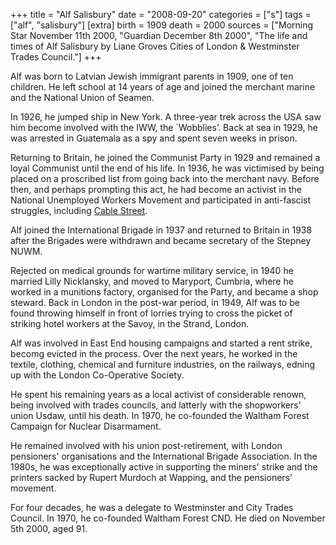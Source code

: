 +++
title = "Alf Salisbury"
date = "2008-09-20"
categories = ["s"]
tags = ["alf", "salisbury"]
[extra]
birth = 1909
death = 2000
sources = ["Morning Star November 11th 2000, "Guardian December 8th 2000", "The life and times of Alf Salisbury by Liane Groves Cities of London & Westminster Trades Council."]
+++

<!-- ![](http://79.170.40.183/grahamstevenson.me.uk/images/stories/salisbury%20alf%201.jpg)Alf Salisbury

_Alf Salisbury (far left) demonstrating in Stepney in 1936_
-->

Alf was born to Latvian Jewish immigrant parents in 1909, one of ten children. He left school at 14 years of age and joined the merchant marine and the National Union of Seamen.

In 1926, he jumped ship in New York. A three-year trek across the USA saw him become involved with the IWW, the \`Wobblies’. Back at sea in 1929, he was arrested in Guatemala as a spy and spent seven weeks in prison.

Returning to Britain, he joined the Communist Party in 1929 and remained a loyal Communist until the end of his life. In 1936, he was victimised by being placed on a proscribed list from going back into the merchant navy. Before then, and perhaps prompting this act, he had become an activist in the National Unemployed Workers Movement and participated in anti-fascist struggles, including [Cable Street](http://www.communist-party.org.uk/index.php?option=com_content&view=article&id=286:searchlight-october-1996-alf-salisbury&catid=14:the-battle-of-cable-street-&Itemid=27).

Alf joined the International Brigade in 1937 and returned to Britain in 1938 after the Brigades were withdrawn and became secretary of the Stepney NUWM.

Rejected on medical grounds for wartime military service, in 1940 he married Lilly Nicklansky, and moved to Maryport, Cumbria, where he worked in a munitions factory, organised for the Party, and became a shop steward. Back in London in the post-war period, in 1949, Alf was to be found throwing himself in front of lorries trying to cross the picket of striking hotel workers at the Savoy, in the Strand, London.

Alf was involved in East End housing campaigns and started a rent strike, becomg evicted in the process. Over the next years, he worked in the textile, clothing, chemical and furniture industries, on the railways, edning up with the London Co-Operative Society.  

He spent his remaining years as a local activist of considerable renown, being involved with trades councils, and latterly with the shopworkers' union Usdaw, until his death. In 1970, he co-founded the Waltham Forest Campaign for Nuclear Disarmament.

<!-- ![](http://79.170.40.183/grahamstevenson.me.uk/images/stories/salisbury%20alf.jpg) -->

He remained involved with his union post-retirement, with London pensioners' organisations and the International Brigade Association. In the 1980s, he was exceptionally active in supporting the miners' strike and the printers sacked by Rupert Murdoch at Wapping, and the pensioners' movement.

For four decades, he was a delegate to Westminster and City Trades Council. In 1970, he co-founded Waltham Forest CND. He died on November 5th 2000, aged 91.
